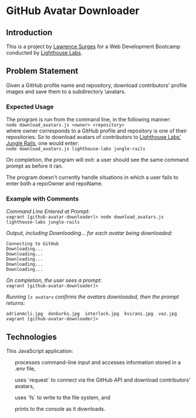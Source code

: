 # GitHub Avatar Downloader

## Introduction

This is a project by [Lawrence Surges](https://github.com/surgeslc) for a Web Development Bootcamp conducted by [Lighthouse Labs](lighthouselabs.ca).

## Problem Statement

Given a GitHub profile name and repository, download contributors' profile images and save them to a subdirectory \avatars.

### Expected Usage

The program is run from the command line, in the following manner:<br>
`node download_avatars.js <owner> <repository>`<br>
where owner corresponds to a GitHub profile and repository is one of their repositories. So to download avatars of contributors to [Lighthouse Labs' Jungle Rails](https://github.com/lighthouse-labs/jungle-rails), one would enter:<br>
`node download_avatars.js lighthouse-labs jungle-rails`

On completion, the program will exit: a user should see the same command prompt as before it ran.

The program doesn't currently handle situations in which a user fails to enter both a repoOwner and repoName.

### Example with Comments

*Command Line Entered at Prompt:*<br>
`vagrant [github-avatar-downloader]> node download_avatars.js lighthouse-labs jungle-rails`

*Output, including Downloading... for each avatar being downloaded:*<br>
```Welcome to the GitHub Avatar Downloader!
Connecting to GitHub
Downloading...
Downloading...
Downloading...
Downloading...
Downloading...
```

*On completion, the user sees a prompt:*<br>
`vagrant [github-avatar-downloader]>`

*Running `ls avatars` confirms the avatars downloaded, then the prompt returns:*<br>
```vagrant [github-avatar-downloader]> ls avatars
adrianmcli.jpg  donburks.jpg  interlock.jpg  kvirani.jpg  vaz.jpg
vagrant [github-avatar-downloader]>
```

## Technologies

This JavaScript application:
<ul>processes command-line input and accesses information stored in a .env file,</ul>
<ul>uses `request` to connect via the GitHub API and download contributors' avatars,</ul>
<ul>uses `fs` to write to the file system, and</ul>
<ul>prints to the console as it downloads.</ul>